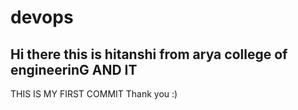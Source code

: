# devops
## Hi there this is hitanshi from arya college of engineerinG AND IT  
THIS IS MY FIRST COMMIT
Thank you :)
